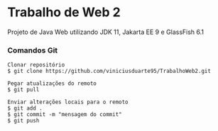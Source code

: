 # Trabalho de Web 2
Projeto de Java Web utilizando JDK 11, Jakarta EE 9 e GlassFish 6.1


### Comandos Git
```
Clonar repositório
$ git clone https://github.com/viniciusduarte95/TrabalhoWeb2.git

Pegar atualizações do remoto
$ git pull

Enviar alterações locais para o remoto
$ git add .
$ git commit -m "mensagem do commit"
$ git push
```